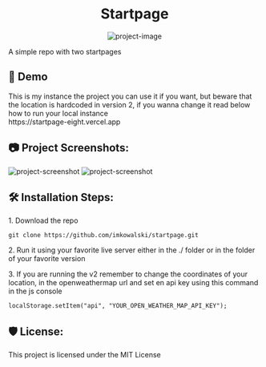 <h1 align="center" id="title">Startpage</h1>

<p align="center"><img src="https://socialify.git.ci/imkowalski/startpage/image?description=1&amp;font=KoHo&amp;forks=1&amp;language=1&amp;name=1&amp;owner=1&amp;pattern=Circuit%20Board&amp;stargazers=1&amp;theme=Dark" alt="project-image"></p>

<p id="description">A simple repo with two startpages</p>

<h2>🚀 Demo</h2>
This is my instance the project you can use it if you want, but beware that the location is hardcoded in version 2, if you wanna change it read below how to run your local instance<br>
https://startpage-eight.vercel.app

<h2>📷 Project Screenshots:</h2>

<img src="https://imgur.com/po5a5X4.jpg" alt="project-screenshot"/>

<img src="https://imgur.com/PjgMd88.jpg" alt="project-screenshot"/>

<h2>🛠️ Installation Steps:</h2>

<p>1. Download the repo</p>

```
git clone https://github.com/imkowalski/startpage.git
```

<p>2. Run it using your favorite live server either in the ./ folder or in the folder of your favorite version</p>

<p>3. If you are running the v2 remember to change the coordinates of your location, in the openweathermap url and set en api key using this command in the js console</p>

```
localStorage.setItem("api", "YOUR_OPEN_WEATHER_MAP_API_KEY");
```

<h2>🛡️ License:</h2>

This project is licensed under the MIT License
